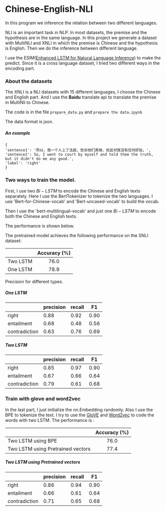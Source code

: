 # Chinese-English-NLI
In this program we inference the relation between two different languages.

NLI is an important task in NLP.  In most datasets, the premise and the hypothesis are in the same language.  In this project we generate a dataset with MultiNLI and XNLI in which the premise is Chinese and the hypothesis is English. Then we do the inference between different language.

I use the ESIM([Enhanced LSTM for Natural Language Inference](https://arxiv.org/pdf/1609.06038.pdf)) to make the predict. Since it is a cross language dataset, I tried two different ways in the encoding part. 

### About the datasets

The XNLI is a NLI datasets with 15 different languages, I choose the Chinese and English part. And I use the **Baidu** translate api to translate the premise in MultiNli to Chinese.

The code is in the file `prepare_data.py` and `prepare the data.ipynb`

The data format is json.

##### An example

```
{
'sentence1': '所以，我一个人上了法庭，告诉他们真相，但这对我没有任何好处。',
'sentence2': So, I went to court by myself and told them the truth, but it didn't do me any good.',
'label': 'right'
}
```



### Two ways to train the model.

First, I use two $Bi-LSTM$ to encode the Chinese and English texts separately. Here I use the BertTokenizer to tokenize the two languages. I use 'Bert-for-Chinese-vocab' and 'Bert-uncased-vocab' to build the vocab.

Then I use the 'bert-multilingual-vocab' and just one $Bi-LSTM$ to encode both the Chinese and English texts.

The performance is shown below.

The pretrained model achieves the following performance on the SNLI dataset:

|          | Accuracy (%) |
| :------- | :----------: |
| Two LSTM |     76.0     |
| One LSTM |     78.9     |

Precision for different types.

##### One LSTM

|               | precision | recall | F1   |
| ------------- | --------- | ------ | ---- |
| right         | 0.88      | 0.92   | 0.90 |
| entailment    | 0.68      | 0.48   | 0.56 |
| contradiction | 0.63      | 0.76   | 0.69 |

##### Two LSTM

##### 

|               | precision | recall | F1   |
| ------------- | --------- | ------ | ---- |
| right         | 0.85      | 0.97   | 0.90 |
| entailment    | 0.67      | 0.66   | 0.64 |
| contradiction | 0.79      | 0.61   | 0.68 |

### Train with glove and word2vec

In the last part, I just initialize the nn.Embedding randomly. Also I use the BPE to tokenize the text. I try to use the [GloVE](https://nlp.stanford.edu/projects/glove/) and [Word2vec](https://github.com/Embedding/Chinese-Word-Vectors?tdsourcetag=s_pctim_aiomsg) to code the words with two LSTM. The performance is :



|                                   | Accuracy (%) |
| :-------------------------------- | :----------: |
| Two LSTM using BPE                |     76.0     |
| Two LSTM using Pretrained vectors |     77.4     |

##### Two LSTM using Pretrained vectors

|               | precision | recall | F1   |
| ------------- | --------- | ------ | ---- |
| right         | 0.86      | 0.94   | 0.90 |
| entailment    | 0.66      | 0.61   | 0.64 |
| contradiction | 0.71      | 0.65   | 0.68 |





